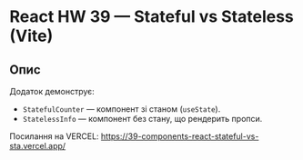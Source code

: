 # React HW 39 — Stateful vs Stateless (Vite)

## Опис
Додаток демонструє:
- `StatefulCounter` — компонент зі станом (`useState`).
- `StatelessInfo` — компонент без стану, що рендерить пропси.

Посилання на VERCEL: https://39-components-react-stateful-vs-sta.vercel.app/
